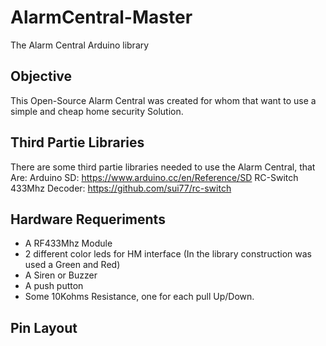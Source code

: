 # AlarmCentral-Master
  The Alarm Central Arduino library
## Objective
  This Open-Source Alarm Central was created for whom that want to use
  a simple and cheap home security Solution.
## Third Partie Libraries
  There are some third partie libraries needed to use the Alarm Central, that Are:
  Arduino SD:
  https://www.arduino.cc/en/Reference/SD
  RC-Switch 433Mhz Decoder:
  https://github.com/sui77/rc-switch
## Hardware Requeriments
  - A RF433Mhz Module
  - 2 different color leds for HM interface (In the library construction was used a Green and Red)
  - A Siren or Buzzer
  - A push putton
  - Some 10Kohms Resistance, one for each pull Up/Down.

## Pin Layout
